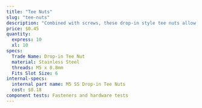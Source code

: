 ```yaml
---
title: "Tee Nuts"
slug: "tee-nuts"
description: "Combined with screws, these drop-in style tee nuts allow components such as plates and 3D printed parts to be attached quickly and securely anywhere on a V-slot aluminum extrusion."
price: $0.45
quantity:
  express: 10
  xl: 10
specs:
  Trade Name: Drop-in Tee Nut
  material: Stainless Steel
  threads: M5 x 0.8mm
  Fits Slot Size: 6
internal-specs:
  internal part name: M5 SS Drop-in Tee Nuts
  cost: $0.18
component tests: Fasteners and hardware tests
---
```

